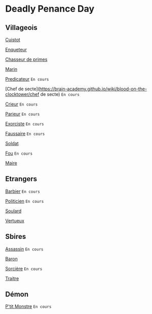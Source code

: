 # Deadly Penance Day

## Villageois

[Cuistot](https://brain-academy.github.io/wiki/blood-on-the-clocktower/cuistot)

[Enqueteur](https://brain-academy.github.io/wiki/blood-on-the-clocktower/enqueteur)

[Chasseur de primes](https://brain-academy.github.io/wiki/blood-on-the-clocktower/chasseurdeprimes)

[Marin](https://brain-academy.github.io/wiki/blood-on-the-clocktower/marin)

[Predicateur](https://brain-academy.github.io/wiki/blood-on-the-clocktower/predicateur) `En cours`

[Chef de secte](https://brain-academy.github.io/wiki/blood-on-the-clocktower/chef de secte) `En cours`

[Crieur](https://brain-academy.github.io/wiki/blood-on-the-clocktower/crieur) `En cours`

[Parieur](https://brain-academy.github.io/wiki/blood-on-the-clocktower/parieur) `En cours`

[Exorciste](https://brain-academy.github.io/wiki/blood-on-the-clocktower/exorciste) `En cours`

[Faussaire](https://brain-academy.github.io/wiki/blood-on-the-clocktower/faussaire) `En cours`

[Soldat](https://brain-academy.github.io/wiki/blood-on-the-clocktower/soldat)

[Fou](https://brain-academy.github.io/wiki/blood-on-the-clocktower/fou) `En cours`

[Maire](https://brain-academy.github.io/wiki/blood-on-the-clocktower/maire)

## Etrangers

[Barbier](https://brain-academy.github.io/wiki/blood-on-the-clocktower/barbier) `En cours`

[Politicien](https://brain-academy.github.io/wiki/blood-on-the-clocktower/politicien) `En cours`

[Soulard](https://brain-academy.github.io/wiki/blood-on-the-clocktower/soulard)

[Vertueux](https://brain-academy.github.io/wiki/blood-on-the-clocktower/vertueux)

## Sbires

[Assassin](https://brain-academy.github.io/wiki/blood-on-the-clocktower/assassin) `En cours`

[Baron](https://brain-academy.github.io/wiki/blood-on-the-clocktower/baron)

[Sorcière](https://brain-academy.github.io/wiki/blood-on-the-clocktower/sorciere) `En cours`

[Traitre](https://brain-academy.github.io/wiki/blood-on-the-clocktower/traitre) 

## Démon

[P'tit Monstre](https://brain-academy.github.io/wiki/blood-on-the-clocktower/ptitmonstre) `En cours`
